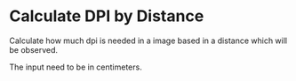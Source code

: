 # Calculate DPI by Distance

Calculate how much dpi is needed in a image based in a distance which will be observed.

The input need to be in centimeters.
